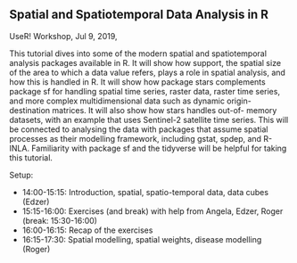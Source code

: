 ## Spatial and Spatiotemporal Data Analysis in R

UseR! Workshop, Jul 9, 2019, 

This tutorial dives into some of the modern spatial and
spatiotemporal analysis packages available in R. It will show how
support, the spatial size of the area to which a data value refers,
plays a role in spatial analysis, and how this is handled in R. It
will show how package stars complements package sf for handling
spatial time series, raster data, raster time series, and more
complex multidimensional data such as dynamic origin-destination
matrices. It will also show how stars handles out-of- memory
datasets, with an example that uses Sentinel-2 satellite time
series. This will be connected to analysing the data with packages
that assume spatial processes as their modelling framework,
including gstat, spdep, and R-INLA. Familiarity with package sf
and the tidyverse will be helpful for taking this tutorial.

Setup:

* 14:00-15:15: Introduction, spatial, spatio-temporal data, data cubes (Edzer)
* 15:15-16:00: Exercises (and break) with help from Angela, Edzer, Roger (break: 15:30-16:00)
* 16:00-16:15: Recap of the exercises
* 16:15-17:30: Spatial modelling, spatial weights, disease modelling (Roger)
